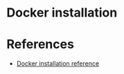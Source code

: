 # Docker installation 

# References
* [Docker installation reference](https://www.digitalocean.com/community/tutorials/how-to-install-and-use-docker-on-ubuntu-18-04)